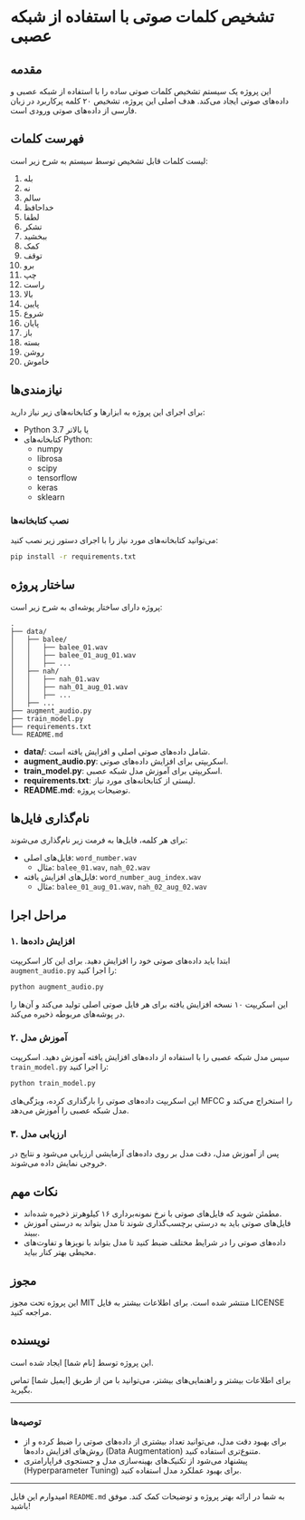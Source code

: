 # تشخیص کلمات صوتی با استفاده از شبکه عصبی

## مقدمه

این پروژه یک سیستم تشخیص کلمات صوتی ساده را با استفاده از شبکه عصبی و داده‌های صوتی ایجاد می‌کند. هدف اصلی این پروژه، تشخیص ۲۰ کلمه پرکاربرد در زبان فارسی از داده‌های صوتی ورودی است.

## فهرست کلمات

لیست کلمات قابل تشخیص توسط سیستم به شرح زیر است:
1. بله
2. نه
3. سالم
4. خداحافظ
5. لطفا
6. تشکر
7. ببخشید
8. کمک
9. توقف
10. برو
11. چپ
12. راست
13. بالا
14. پایین
15. شروع
16. پایان
17. باز
18. بسته
19. روشن
20. خاموش

## نیازمندی‌ها

برای اجرای این پروژه به ابزارها و کتابخانه‌های زیر نیاز دارید:

- Python 3.7 یا بالاتر
- کتابخانه‌های Python:
  - numpy
  - librosa
  - scipy
  - tensorflow
  - keras
  - sklearn

### نصب کتابخانه‌ها

می‌توانید کتابخانه‌های مورد نیاز را با اجرای دستور زیر نصب کنید:

```bash
pip install -r requirements.txt
```

## ساختار پروژه

پروژه دارای ساختار پوشه‌ای به شرح زیر است:

```
.
├── data/
│   ├── balee/
│   │   ├── balee_01.wav
│   │   ├── balee_01_aug_01.wav
│   │   ├── ...
│   ├── nah/
│   │   ├── nah_01.wav
│   │   ├── nah_01_aug_01.wav
│   │   ├── ...
│   ├── ...
├── augment_audio.py
├── train_model.py
├── requirements.txt
└── README.md
```

- **data/**: شامل داده‌های صوتی اصلی و افزایش یافته است.
- **augment_audio.py**: اسکریپتی برای افزایش داده‌های صوتی.
- **train_model.py**: اسکریپتی برای آموزش مدل شبکه عصبی.
- **requirements.txt**: لیستی از کتابخانه‌های مورد نیاز.
- **README.md**: توضیحات پروژه.

## نام‌گذاری فایل‌ها

برای هر کلمه، فایل‌ها به فرمت زیر نام‌گذاری می‌شوند:

- فایل‌های اصلی: `word_number.wav`
  - مثال: `balee_01.wav`, `nah_02.wav`
- فایل‌های افزایش یافته: `word_number_aug_index.wav`
  - مثال: `balee_01_aug_01.wav`, `nah_02_aug_02.wav`

## مراحل اجرا

### ۱. افزایش داده‌ها

ابتدا باید داده‌های صوتی خود را افزایش دهید. برای این کار اسکریپت `augment_audio.py` را اجرا کنید:

```bash
python augment_audio.py
```

این اسکریپت ۱۰ نسخه افزایش یافته برای هر فایل صوتی اصلی تولید می‌کند و آن‌ها را در پوشه‌های مربوطه ذخیره می‌کند.

### ۲. آموزش مدل

سپس مدل شبکه عصبی را با استفاده از داده‌های افزایش یافته آموزش دهید. اسکریپت `train_model.py` را اجرا کنید:

```bash
python train_model.py
```

این اسکریپت داده‌های صوتی را بارگذاری کرده، ویژگی‌های MFCC را استخراج می‌کند و مدل شبکه عصبی را آموزش می‌دهد.

### ۳. ارزیابی مدل

پس از آموزش مدل، دقت مدل بر روی داده‌های آزمایشی ارزیابی می‌شود و نتایج در خروجی نمایش داده می‌شوند.

## نکات مهم

- مطمئن شوید که فایل‌های صوتی با نرخ نمونه‌برداری ۱۶ کیلوهرتز ذخیره شده‌اند.
- فایل‌های صوتی باید به درستی برچسب‌گذاری شوند تا مدل بتواند به درستی آموزش ببیند.
- داده‌های صوتی را در شرایط مختلف ضبط کنید تا مدل بتواند با نویزها و تفاوت‌های محیطی بهتر کنار بیاید.

## مجوز

این پروژه تحت مجوز MIT منتشر شده است. برای اطلاعات بیشتر به فایل LICENSE مراجعه کنید.

## نویسنده

این پروژه توسط [نام شما] ایجاد شده است.

برای اطلاعات بیشتر و راهنمایی‌های بیشتر، می‌توانید با من از طریق [ایمیل شما] تماس بگیرید.

---

### توصیه‌ها

- برای بهبود دقت مدل، می‌توانید تعداد بیشتری از داده‌های صوتی را ضبط کرده و از روش‌های افزایش داده‌ها (Data Augmentation) متنوع‌تری استفاده کنید.
- پیشنهاد می‌شود از تکنیک‌های بهینه‌سازی مدل و جستجوی فراپارامتری (Hyperparameter Tuning) برای بهبود عملکرد مدل استفاده کنید.

---

امیدوارم این فایل `README.md` به شما در ارائه بهتر پروژه و توضیحات کمک کند. موفق باشید!